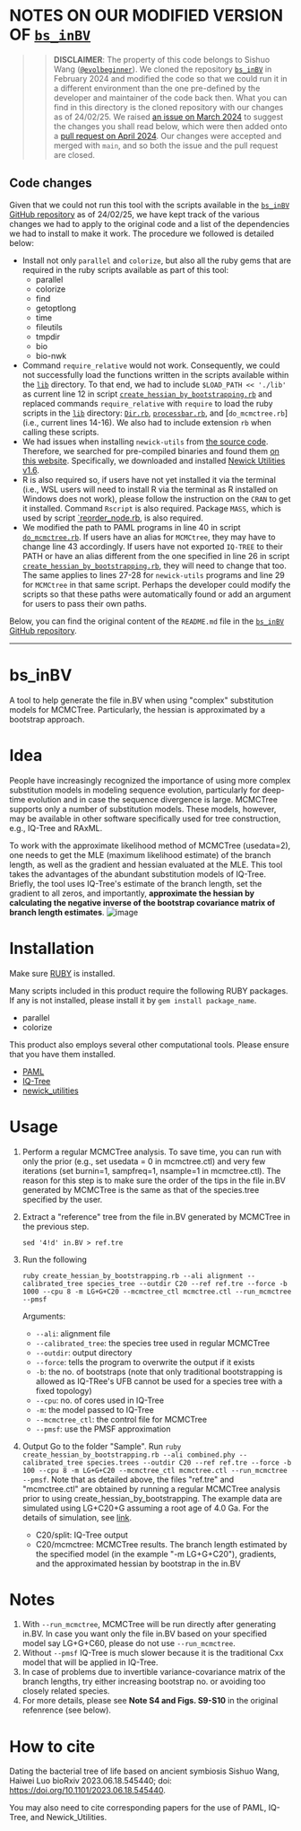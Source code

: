 # NOTES ON OUR MODIFIED VERSION OF [`bs_inBV`](https://github.com/evolbeginner/bs_inBV)

>> **DISCLAIMER**: The property of this code belongs to Sishuo Wang ([`@evolbeginner`](https://github.com/evolbeginner/bs_inBV)). We cloned the repository [`bs_inBV`](https://github.com/evolbeginner/bs_inBV) in February 2024 and modified the code so that we could run it in a different environment than the one pre-defined by the developer and maintainer of the code back then. What you can find in this directory is the cloned repository with our changes as of 24/02/25. We raised [an issue on March 2024](https://github.com/evolbeginner/bs_inBV/issues/1) to suggest the changes you shall read below, which were then added onto a [pull request on April 2024](https://github.com/evolbeginner/bs_inBV/pull/2). Our changes were accepted and merged with `main`, and so both the issue and the pull request are closed.

## Code changes

Given that we could not run this tool with the scripts available in the [`bs_inBV` GitHub repository](https://github.com/evolbeginner/bs_inBV) as of 24/02/25, we have kept track of the various changes we had to apply to the original code and a list of the dependencies we had to install to make it work. The procedure we followed is detailed below:

* Install not only `parallel` and `colorize`, but also all the ruby gems that are required in the ruby scripts available as part of this tool:
  * parallel
  * colorize
  * find
  * getoptlong
  * time
  * fileutils
  * tmpdir
  * bio
  * bio-nwk
* Command `require_relative` would not work. Consequently, we could not successfully load the functions written in the scripts available within the [`lib`](lib/) directory. To that end, we had to include `$LOAD_PATH << './lib'` as current line 12 in script [`create_hessian_by_bootstrapping.rb`](create_hessian_by_bootstrapping.rb) and replaced commands `require_relative` with `require` to load the ruby scripts in the [`lib`](lib/) directory: [`Dir.rb`](lib/Dir.rb), [`processbar.rb`](lib/processbar.rb), and [`do_mcmctree.rb`] (i.e., current lines 14-16). We also had to include extension `rb` when calling these scripts.
* We had issues when installing `newick-utils` from [the source code](https://github.com/tjunier/newick_utils). Therefore, we searched for pre-compiled binaries and found them [on this website](https://web.archive.org/web/20210409163921/http://cegg.unige.ch/newick_utils). Specifically, we downloaded and installed [Newick Utilities v1.6](https://web.archive.org/web/20210409163921/http://cegg.unige.ch/pub/newick-utils-1.6-Linux-x86_64-disabled-extra.tar.gz).
* R is also required so, if users have not yet installed it via the terminal (i.e., WSL users will need to install R via the terminal as R installed on Windows does not work), please follow the instruction on the `CRAN` to get it installed. Command `Rscript` is also required. Package `MASS`, which is used by script [`reorder_node.rb](reorder_node.rb), is also required.
* We modified the path to PAML programs in line 40 in script [`do_mcmctree.rb`](lib/do_mcmctree.rb). If users have an alias for `MCMCtree`, they may have to change line 43 accordingly. If users have not exported `IQ-TREE` to their PATH or have an alias different from the one specified in line 26 in script [`create_hessian_by_bootstrapping.rb`](create_hessian_by_bootstrapping.rb), they will need to change that too. The same applies to lines 27-28 for `newick-utils` programs and line 29 for `MCMCtree` in that same script. Perhaps the developer could modify the scripts so that these paths were automatically found or add an argument for users to pass their own paths.

Below, you can find the original content of the `README.md` file in the [`bs_inBV` GitHub repository](https://github.com/evolbeginner/bs_inBV).

---

# bs_inBV
A tool to help generate the file in.BV when using "complex" substitution models for MCMCTree. Particularly, the hessian is approximated by a bootstrap approach.

# Idea #
People have increasingly recognized the importance of using more complex substitution models in modeling sequence evolution, particularly for deep-time evolution and in case the sequence divergence is large. MCMCTree supports only a number of substitution models. These models, however, may be available in other software specifically used for tree construction, e.g., IQ-Tree and RAxML.

To work with the approximate likelihood method of MCMCTree (usedata=2), one needs to get the MLE (maximum likelihood estimate) of the branch length, as well as the gradient and hessian evaluated at the MLE. This tool takes the advantages of the abundant substitution models of IQ-Tree. Briefly, the tool uses IQ-Tree's estimate of the branch length, set the gradient to all zeros, and importantly, **approximate the hessian by calculating the negative inverse of the bootstrap covariance matrix of branch length estimates**.
![image](https://github.com/evolbeginner/bs_inBV/assets/8715751/6b7ae95a-f018-4331-8812-720601f637ed)


# Installation
Make sure [RUBY](https://www.ruby-lang.org/en/) is installed.

Many scripts included in this product require the following RUBY packages. If any is not installed, please install it by `gem install package_name`.
* parallel
* colorize

This product also employs several other computational tools. Please ensure that you have them installed.
* [PAML](https://github.com/abacus-gene/paml)
* [IQ-Tree](http://www.iqtree.org/)
* [newick_utilities](https://github.com/tjunier/newick_utils)

# Usage #
1. Perform a regular MCMCTree analysis. To save time, you can run with only the prior (e.g., set usedata = 0 in mcmctree.ctl) and very few iterations (set burnin=1, sampfreq=1, nsample=1 in mcmctree.ctl).
  The reason for this step is to make sure the order of the tips in the file in.BV generated by MCMCTree is the same as that of the species.tree specified by the user.

2. Extract a "reference" tree from the file in.BV generated by MCMCTree in the previous step.
  
    `sed '4!d' in.BV > ref.tre`

3. Run the following

    `ruby create_hessian_by_bootstrapping.rb --ali alignment --calibrated_tree species_tree --outdir C20 --ref ref.tre --force -b 1000 --cpu 8 -m LG+G+C20 --mcmctree_ctl mcmctree.ctl --run_mcmctree --pmsf`
    
    Arguments:
      * `--ali`: alignment file
      * `--calibrated_tree`: the species tree used in regular MCMCTree
      * `--outdir`: output directory
      * `--force`: tells the program to overwrite the output if it exists
      * `-b`: the no. of bootstraps (note that only traditional bootstrapping is allowed as IQ-TRee's UFB cannot be used for a species tree with a fixed topology)
      * `--cpu`: no. of cores used in IQ-Tree
      * `-m`: the model passed to IQ-Tree
      * `--mcmctree_ctl`: the control file for MCMCTree
      * `--pmsf`: use the PMSF approximation

4. Output
  Go to the folder "Sample". Run `ruby create_hessian_by_bootstrapping.rb --ali combined.phy --calibrated_tree species.trees --outdir C20 --ref ref.tre --force -b 100 --cpu 8 -m LG+G+C20 --mcmctree_ctl mcmctree.ctl --run_mcmctree --pmsf`. Note that as detailed above, the files "ref.tre" and "mcmctree.ctl" are obtained by running a regular MCMCTree analysis prior to using create_hessian_by_bootstrapping. The example data are simulated using LG+C20+G assuming a root age of 4.0 Ga. For the details of simulation, see [link](https://sishuowang2022.wordpress.com/2023/06/20/substitution-models-lgcxx-and-cxxlg-differ-in-iq-tree/).
    * C20/split:  IQ-Tree output
    * C20/mcmctree:  MCMCTree results. The branch length estimated by the specified model (in the example "-m LG+G+C20"), gradients, and the approximated hessian by bootstrap in the in.BV

# Notes #
1. With `--run_mcmctree`, MCMCTree will be run directly after generating in.BV. In case you want only the file in.BV based on your specified model say LG+G+C60, please do not use `--run_mcmctree`.
2. Without `--pmsf` IQ-Tree is much slower because it is the traditional Cxx model that will be applied in IQ-Tree.
3. In case of problems due to invertible variance-covariance matrix of the branch lengths, try either increasing bootstrap no. or avoiding too closely related species.
4. For more details, please see **Note S4 and Figs. S9-S10** in the original refenrence (see below).

# How to cite
Dating the bacterial tree of life based on ancient symbiosis Sishuo Wang, Haiwei Luo bioRxiv 2023.06.18.545440; doi: https://doi.org/10.1101/2023.06.18.545440.

You may also need to cite corresponding papers for the use of PAML, IQ-Tree, and Newick_Utilities.

